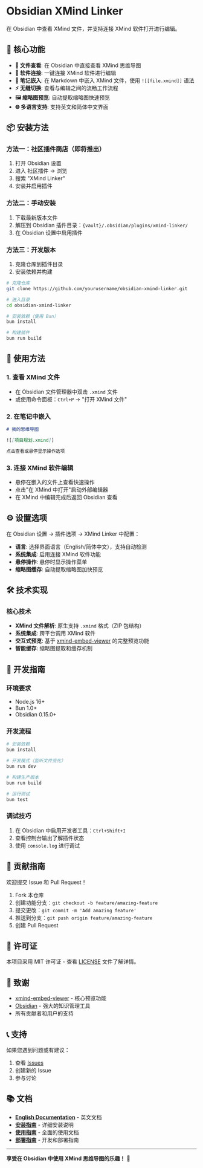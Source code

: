 # Obsidian XMind Linker

在 Obsidian 中查看 XMind 文件，并支持连接 XMind 软件打开进行编辑。

## 🌟 核心功能

- **📖 文件查看**: 在 Obsidian 中直接查看 XMind 思维导图
- **🔗 软件连接**: 一键连接 XMind 软件进行编辑
- **📄 笔记嵌入**: 在 Markdown 中嵌入 XMind 文件，使用 `![[file.xmind]]` 语法
- **⚡ 无缝切换**: 查看与编辑之间的流畅工作流程
- **🖼️ 缩略图预览**: 自动提取缩略图快速预览
- **🌐 多语言支持**: 支持英文和简体中文界面

## 📦 安装方法

### 方法一：社区插件商店（即将推出）

1. 打开 Obsidian 设置
2. 进入 社区插件 → 浏览
3. 搜索 "XMind Linker"
4. 安装并启用插件

### 方法二：手动安装

1. 下载最新版本文件
2. 解压到 Obsidian 插件目录：`{vault}/.obsidian/plugins/xmind-linker/`
3. 在 Obsidian 设置中启用插件

### 方法三：开发版本

1. 克隆仓库到插件目录
2. 安装依赖并构建

```bash
# 克隆仓库
git clone https://github.com/yourusername/obsidian-xmind-linker.git

# 进入目录
cd obsidian-xmind-linker

# 安装依赖（使用 Bun）
bun install

# 构建插件
bun run build
```

## 🚀 使用方法

### 1. 查看 XMind 文件
- 在 Obsidian 文件管理器中双击 `.xmind` 文件
- 或使用命令面板：`Ctrl+P` → "打开 XMind 文件"

### 2. 在笔记中嵌入
```markdown
# 我的思维导图

![[项目规划.xmind]]

点击查看或悬停显示操作选项
```

### 3. 连接 XMind 软件编辑
- 悬停在嵌入的文件上查看快速操作
- 点击"在 XMind 中打开"启动外部编辑器
- 在 XMind 中编辑完成后返回 Obsidian 查看

## ⚙️ 设置选项

在 Obsidian 设置 → 插件选项 → XMind Linker 中配置：

- **语言**: 选择界面语言（English/简体中文），支持自动检测
- **系统集成**: 启用连接 XMind 软件功能
- **悬停操作**: 悬停时显示操作菜单
- **缩略图缓存**: 自动提取缩略图加快预览

## 🛠️ 技术实现

### 核心技术
- **XMind 文件解析**: 原生支持 `.xmind` 格式（ZIP 包结构）
- **系统集成**: 跨平台调用 XMind 软件
- **交互式预览**: 基于 [xmind-embed-viewer](https://github.com/xmindltd/xmind-embed-viewer) 的完整预览功能
- **智能缓存**: 缩略图提取和缓存机制

## 🔧 开发指南

### 环境要求

- Node.js 16+
- Bun 1.0+
- Obsidian 0.15.0+

### 开发流程

```bash
# 安装依赖
bun install

# 开发模式（监听文件变化）
bun run dev

# 构建生产版本
bun run build

# 运行测试
bun test
```

### 调试技巧

1. 在 Obsidian 中启用开发者工具：`Ctrl+Shift+I`
2. 查看控制台输出了解插件状态
3. 使用 `console.log` 进行调试

## 🤝 贡献指南

欢迎提交 Issue 和 Pull Request！

1. Fork 本仓库
2. 创建功能分支：`git checkout -b feature/amazing-feature`
3. 提交更改：`git commit -m 'Add amazing feature'`
4. 推送到分支：`git push origin feature/amazing-feature`
5. 创建 Pull Request

## 📄 许可证

本项目采用 MIT 许可证 - 查看 [LICENSE](LICENSE) 文件了解详情。

## 🙏 致谢

- [xmind-embed-viewer](https://github.com/xmindltd/xmind-embed-viewer) - 核心预览功能
- [Obsidian](https://obsidian.md/) - 强大的知识管理工具
- 所有贡献者和用户的支持

## 📞 支持

如果您遇到问题或有建议：

1. 查看 [Issues](https://github.com/yourusername/obsidian-xmind-linker/issues)
2. 创建新的 Issue
3. 参与讨论

## 📚 文档

- **[English Documentation](README.md)** - 英文文档
- **[安装指南](docs/INSTALL.md)** - 详细安装说明
- **[使用指南](docs/USAGE_GUIDE.md)** - 全面的使用文档
- **[部署指南](docs/DEPLOYMENT.md)** - 开发和部署指南

---

**享受在 Obsidian 中使用 XMind 思维导图的乐趣！** 🎉 